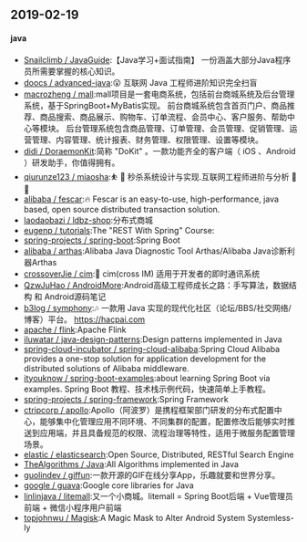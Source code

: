 ## 2019-02-19

#### java
* [Snailclimb / JavaGuide](https://github.com/Snailclimb/JavaGuide):【Java学习+面试指南】 一份涵盖大部分Java程序员所需要掌握的核心知识。
* [doocs / advanced-java](https://github.com/doocs/advanced-java):😮 互联网 Java 工程师进阶知识完全扫盲
* [macrozheng / mall](https://github.com/macrozheng/mall):mall项目是一套电商系统，包括前台商城系统及后台管理系统，基于SpringBoot+MyBatis实现。 前台商城系统包含首页门户、商品推荐、商品搜索、商品展示、购物车、订单流程、会员中心、客户服务、帮助中心等模块。 后台管理系统包含商品管理、订单管理、会员管理、促销管理、运营管理、内容管理、统计报表、财务管理、权限管理、设置等模块。
* [didi / DoraemonKit](https://github.com/didi/DoraemonKit):简称 "DoKit" 。一款功能齐全的客户端（ iOS 、Android ）研发助手，你值得拥有。
* [qiurunze123 / miaosha](https://github.com/qiurunze123/miaosha):⛹️ 🐘 秒杀系统设计与实现.互联网工程师进阶与分析 🙋 🐓
* [alibaba / fescar](https://github.com/alibaba/fescar):🔥 Fescar is an easy-to-use, high-performance, java based, open source distributed transaction solution.
* [laodaobazi / ldbz-shop](https://github.com/laodaobazi/ldbz-shop):分布式商城
* [eugenp / tutorials](https://github.com/eugenp/tutorials):The "REST With Spring" Course:
* [spring-projects / spring-boot](https://github.com/spring-projects/spring-boot):Spring Boot
* [alibaba / arthas](https://github.com/alibaba/arthas):Alibaba Java Diagnostic Tool Arthas/Alibaba Java诊断利器Arthas
* [crossoverJie / cim](https://github.com/crossoverJie/cim):📲 cim(cross IM) 适用于开发者的即时通讯系统
* [QzwJuHao / AndroidMore](https://github.com/QzwJuHao/AndroidMore):Android高级工程师成长之路：手写算法，数据结构 和 Android源码笔记
* [b3log / symphony](https://github.com/b3log/symphony):🎶 一款用 Java 实现的现代化社区（论坛/BBS/社交网络/博客）平台。 https://hacpai.com
* [apache / flink](https://github.com/apache/flink):Apache Flink
* [iluwatar / java-design-patterns](https://github.com/iluwatar/java-design-patterns):Design patterns implemented in Java
* [spring-cloud-incubator / spring-cloud-alibaba](https://github.com/spring-cloud-incubator/spring-cloud-alibaba):Spring Cloud Alibaba provides a one-stop solution for application development for the distributed solutions of Alibaba middleware.
* [ityouknow / spring-boot-examples](https://github.com/ityouknow/spring-boot-examples):about learning Spring Boot via examples. Spring Boot 教程、技术栈示例代码，快速简单上手教程。
* [spring-projects / spring-framework](https://github.com/spring-projects/spring-framework):Spring Framework
* [ctripcorp / apollo](https://github.com/ctripcorp/apollo):Apollo（阿波罗）是携程框架部门研发的分布式配置中心，能够集中化管理应用不同环境、不同集群的配置，配置修改后能够实时推送到应用端，并且具备规范的权限、流程治理等特性，适用于微服务配置管理场景。
* [elastic / elasticsearch](https://github.com/elastic/elasticsearch):Open Source, Distributed, RESTful Search Engine
* [TheAlgorithms / Java](https://github.com/TheAlgorithms/Java):All Algorithms implemented in Java
* [guolindev / giffun](https://github.com/guolindev/giffun):一款开源的GIF在线分享App，乐趣就要和世界分享。
* [google / guava](https://github.com/google/guava):Google core libraries for Java
* [linlinjava / litemall](https://github.com/linlinjava/litemall):又一个小商城。litemall = Spring Boot后端 + Vue管理员前端 + 微信小程序用户前端
* [topjohnwu / Magisk](https://github.com/topjohnwu/Magisk):A Magic Mask to Alter Android System Systemless-ly
